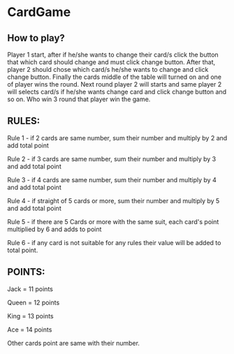 # CardGame

How to play?
-----------
Player 1 start, after if he/she wants to change their card/s click the button that which card should change and must click change button. After that, player 2 should chose which card/s he/she wants to change and click change button. Finally the cards middle of the table will turned on and one of player wins the round. Next round player 2 will starts and same player 2 will selects card/s if he/she wants change card and click change button and so on. Who win 3 round that player win the game. 


RULES:
---------
Rule 1 - if 2 cards are same number, sum their number and multiply by 2 and add total point

Rule 2 - if 3 cards are same number, sum their number and multiply by 3 and add total point

Rule 3 - if 4 cards are same number, sum their number and multiply by 4 and add total point

Rule 4 - if straight of 5 cards or more, sum their number and multiply by 5 and add total point

Rule 5 - if there are 5 Cards or more with the same suit, each card's point multiplied by 6 and adds to point 

Rule 6 - if any card is not suitable for any rules their value will be added to total point.

POINTS:
-------

Jack = 11 points

Queen = 12 points

King = 13 points

Ace = 14 points

Other cards point are same with their number. 
